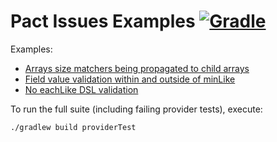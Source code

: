 # Pact Issues Examples [![Gradle](https://github.com/artamonovkirill/pact-issues-examples/actions/workflows/gradle.yml/badge.svg)](https://github.com/artamonovkirill/pact-issues-examples/actions/workflows/gradle.yml)

Examples:
* [Arrays size matchers being propagated to child arrays](./src/test/groovy/com/github/artamonovkirill/pact/minlike/README.md)
* [Field value validation within and outside of minLike](./src/test/groovy/com/github/artamonovkirill/pact/nested/README.md)
* [No eachLike DSL validation](./src/test/groovy/com/github/artamonovkirill/pact/eachlikevalidaiton/README.md)

To run the full suite (including failing provider tests), execute:
```bash
./gradlew build providerTest
```